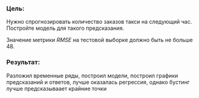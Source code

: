 
### Цель:
Нужно спрогнозировать количество заказов такси на следующий час. Постройте модель для такого предсказания.

Значение метрики *RMSE* на тестовой выборке должно быть не больше 48.


### Результат:
Разложил временные ряды, построил модели, построил графики предсказаний и ответов, лучше оказалась регрессия, однако бустинг лучше предсказываает крайние точки
